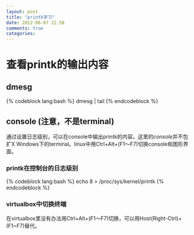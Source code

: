 ```yaml
---
layout: post
title: "printk学习"
date: 2012-06-07 22:58
comments: true
categories: 
---
```


# 查看printk的输出内容
## dmesg
{% codeblock lang:bash %}
dmesg | tail
{% endcodeblock %}

## console (注意，不是terminal)
通过设置日志级别，可以在console中输出printk的内容。这里的*console*并不包扩X Windows下的terminal。linux中用Ctrl+Alt+(F1～F7)切换console和图形界面。

### printk在控制台的日志级别
{% codeblock lang:bash %}
echo 8 > /proc/sys/kernel/printk
{% endcodeblock %}


### virtualbox中切换终端
在virtualbox里没有办法用Ctrl+Alt+(F1～F7)切换，可以用Host(Right-Ctrl)+(F1~F7)替代。


